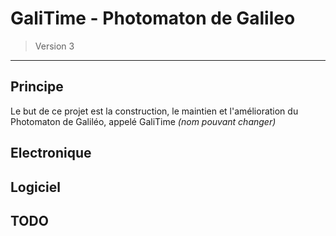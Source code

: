 # GaliTime - Photomaton de Galileo
> Version 3

----------
## Principe
Le but de ce projet est la construction, le maintien et l'amélioration du Photomaton de Galiléo, appelé GaliTime _(nom pouvant changer)_
## Electronique

## Logiciel

## TODO
